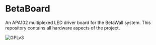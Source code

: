# BetaBoard

An APA102 multiplexed LED driver board for the BetaWall system. This repository contains all hardware aspects of the project.

![GPLv3](https://www.gnu.org/graphics/gplv3-127x51.png)
